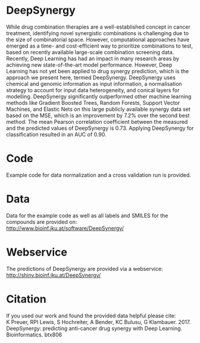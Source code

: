 # DeepSynergy

While drug combination therapies are a well-established concept in cancer treatment, identifying novel synergistic combinations is challenging due to the size of combinatorial space. However, computational approaches have emerged as a time- and cost-efficient way to prioritize combinations to test, based on recently available large-scale combination screening data. Recently, Deep Learning has had an impact in many research areas by achieving new state-of-the-art model performance. However, Deep Learning has not yet been applied to drug synergy prediction, which is the approach we present here, termed DeepSynergy. DeepSynergy uses chemical and genomic information as input information, a normalisation strategy to account for input data heterogeneity, and conical layers for modelling. DeepSynergy significantly outperformed other machine learning methods like Gradient Boosted Trees, Random Forests, Support Vector Machines, and Elastic Nets on this large publicly available synergy data set based on the MSE, which is an improvement by 7.2% over the second best method. The mean Pearson correlation coefficient between the measured and the predicted values of DeepSynergy is 0.73. Applying DeepSynergy for classification resulted in an AUC of 0.90. 

# Code
Example code for data normalization and a cross validation run is provided. 

# Data
Data for the example code as well as all labels and SMILES for the compounds are provided on:<br> 
http://www.bioinf.jku.at/software/DeepSynergy/

# Webservice
The predictions of DeepSynergy are provided via a webservice:<br>
http://shiny.bioinf.jku.at/DeepSynergy/

# Citation
If you used our work and found the provided data helpful please cite:<br>
K Preuer, RPI Lewis, S Hochreiter, A Bender, KC Bulusu, G Klambauer. 2017. DeepSynergy: predicting anti-cancer drug synergy with Deep Learning. Bioinformatics. btx806
